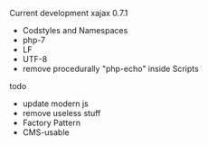 Current development xajax 0.7.1
* Codstyles and Namespaces
* php-7
* LF
* UTF-8
* remove procedurally "php-echo" inside Scripts


todo
* update modern js
* remove useless stuff
* Factory Pattern
* CMS-usable

